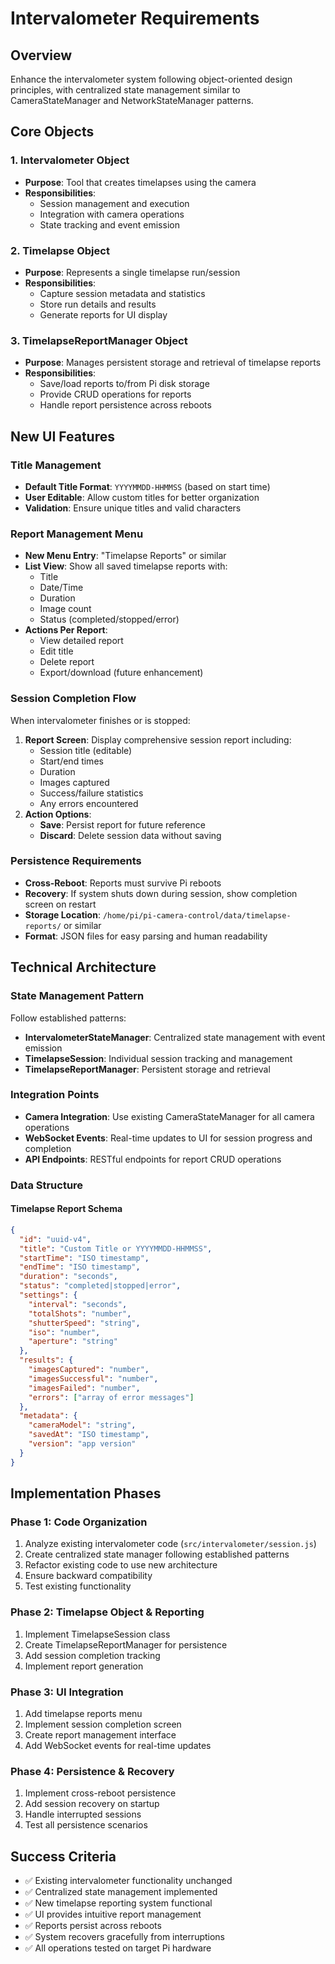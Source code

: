 # Intervalometer Requirements

## Overview
Enhance the intervalometer system following object-oriented design principles, with centralized state management similar to CameraStateManager and NetworkStateManager patterns.

## Core Objects

### 1. Intervalometer Object
- **Purpose**: Tool that creates timelapses using the camera
- **Responsibilities**: 
  - Session management and execution
  - Integration with camera operations
  - State tracking and event emission

### 2. Timelapse Object  
- **Purpose**: Represents a single timelapse run/session
- **Responsibilities**:
  - Capture session metadata and statistics
  - Store run details and results
  - Generate reports for UI display

### 3. TimelapseReportManager Object
- **Purpose**: Manages persistent storage and retrieval of timelapse reports
- **Responsibilities**:
  - Save/load reports to/from Pi disk storage
  - Provide CRUD operations for reports
  - Handle report persistence across reboots

## New UI Features

### Title Management
- **Default Title Format**: `YYYYMMDD-HHMMSS` (based on start time)
- **User Editable**: Allow custom titles for better organization
- **Validation**: Ensure unique titles and valid characters

### Report Management Menu
- **New Menu Entry**: "Timelapse Reports" or similar
- **List View**: Show all saved timelapse reports with:
  - Title
  - Date/Time
  - Duration
  - Image count
  - Status (completed/stopped/error)
- **Actions Per Report**:
  - View detailed report
  - Edit title
  - Delete report
  - Export/download (future enhancement)

### Session Completion Flow
When intervalometer finishes or is stopped:
1. **Report Screen**: Display comprehensive session report including:
   - Session title (editable)
   - Start/end times
   - Duration
   - Images captured
   - Success/failure statistics
   - Any errors encountered
2. **Action Options**:
   - **Save**: Persist report for future reference
   - **Discard**: Delete session data without saving

### Persistence Requirements
- **Cross-Reboot**: Reports must survive Pi reboots
- **Recovery**: If system shuts down during session, show completion screen on restart
- **Storage Location**: `/home/pi/pi-camera-control/data/timelapse-reports/` or similar
- **Format**: JSON files for easy parsing and human readability

## Technical Architecture

### State Management Pattern
Follow established patterns:
- **IntervalometerStateManager**: Centralized state management with event emission
- **TimelapseSession**: Individual session tracking and management
- **TimelapseReportManager**: Persistent storage and retrieval

### Integration Points
- **Camera Integration**: Use existing CameraStateManager for all camera operations
- **WebSocket Events**: Real-time updates to UI for session progress and completion
- **API Endpoints**: RESTful endpoints for report CRUD operations

### Data Structure

#### Timelapse Report Schema
```json
{
  "id": "uuid-v4",
  "title": "Custom Title or YYYYMMDD-HHMMSS",
  "startTime": "ISO timestamp",
  "endTime": "ISO timestamp", 
  "duration": "seconds",
  "status": "completed|stopped|error",
  "settings": {
    "interval": "seconds",
    "totalShots": "number",
    "shutterSpeed": "string",
    "iso": "number",
    "aperture": "string"
  },
  "results": {
    "imagesCaptured": "number",
    "imagesSuccessful": "number",
    "imagesFailed": "number",
    "errors": ["array of error messages"]
  },
  "metadata": {
    "cameraModel": "string",
    "savedAt": "ISO timestamp",
    "version": "app version"
  }
}
```

## Implementation Phases

### Phase 1: Code Organization
1. Analyze existing intervalometer code (`src/intervalometer/session.js`)
2. Create centralized state manager following established patterns
3. Refactor existing code to use new architecture
4. Ensure backward compatibility
5. Test existing functionality

### Phase 2: Timelapse Object & Reporting
1. Implement TimelapseSession class
2. Create TimelapseReportManager for persistence
3. Add session completion tracking
4. Implement report generation

### Phase 3: UI Integration
1. Add timelapse reports menu
2. Implement session completion screen
3. Create report management interface
4. Add WebSocket events for real-time updates

### Phase 4: Persistence & Recovery
1. Implement cross-reboot persistence
2. Add session recovery on startup
3. Handle interrupted sessions
4. Test all persistence scenarios

## Success Criteria
- ✅ Existing intervalometer functionality unchanged
- ✅ Centralized state management implemented
- ✅ New timelapse reporting system functional
- ✅ UI provides intuitive report management
- ✅ Reports persist across reboots
- ✅ System recovers gracefully from interruptions
- ✅ All operations tested on target Pi hardware